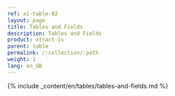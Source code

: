```yaml
---
ref: xi-table-02
layout: page
title: Tables and Fields
description: Tables and Fields
product: xtract-is
parent: table
permalink: /:collection/:path
weight: 1
lang: en_GB
---
```

{% include _content/en/tables/tables-and-fields.md  %}




